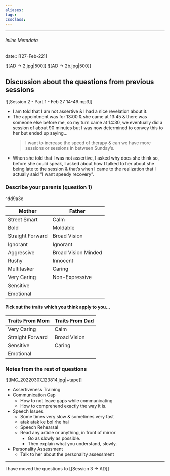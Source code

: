 ```yaml
---
aliases:
tags: 
cssclass:
---
```

---

###### Inline Metadata
date:: [[27-Feb-22]]

![[AD → 2.jpg|500]]
![[AD → 2b.jpg|500]]

## Discussion about the questions from previous sessions 
![[Session 2 - Part 1 - Feb 27 14-49.mp3]]

- I am told that I am not assertive & I had a nice revelation about it. 
- The appointment was for 13:00 & she came at 13:45 & there was someone else before me, so my turn came at 14:30, we eventually did a session of about 90 minutes but I was now determined to convey this to her but ended up saying…
	> I want to increase the speed of therapy & can we have more sessions or sessions in between Sunday’s.
- When she told that I was not assertive, I asked why does she think so, before she could speak, I asked about how I talked to her about she being late to the session & that’s when I came to the realization that I actually said “I want speedy recovery”.

### Describe your parents (question 1)

^dd9a3e


| Mother           | Father              |
| ---------------- | ------------------- |
| Street Smart     | Calm                |
| Bold             | Moldable            |
| Straight Forward | Broad Vision        |
| Ignorant         | Ignorant            |
| Aggressive       | Broad Vision Minded |
| Rushy            | Innocent            |
| Multitasker      | Caring              |
| Very Caring      | Non-Expressive      |
| Sensitive        |                     |
| Emotional                  |                     |


#### Pick out the traits which you think apply to you…

| Traits From Mom  | Traits From Dad |
| ---------------- | --------------- |
| Very Caring      | Calm            |
| Straight Forward | Broad Vision    |
| Sensitive        | Caring          |
| Emotional        |                 |


### Notes from the rest of questions 
![[IMG_20220307_123814.jpg|+tape]]


- Assertiveness Training 
- Communication Gap
	- How to not leave gaps while communicating
	- How to comprehend exactly the way it is.
- Speech Issues 
	- Some times very slow & sometimes very fast
	- atak atak ke bol rhe hai
	- Speech Rehearsal
	- Read any article or anything, in front of mirror 
		- Go as slowly as possible. 
		- Then explain what you understand, slowly.
- Personality Assessment 
	- Talk to her about the personality assessment


---

I have moved the questions to [[Session 3 → AD]]







